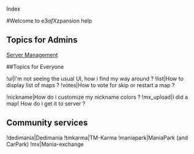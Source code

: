 Index

#Welcome to e$3afX$zpansion help

## Topics for Admins
[Server Management](admin.md)

##Topics for Everyone

!ui|I'm not seeing the usual UI, how i find my way around ?
!list|How to display list of maps ?
!votes|How to vote for skip or restart a map ?

!nickname|How do i customize my nickname colors ?
!mx_upload|I did a map! How do i get it to server ?

## Community services
!dedimania|Dedimania
!tmkarma|TM-Karma
!maniapark|ManiaPark (and CarPark)
!mx|Mania-exchange
